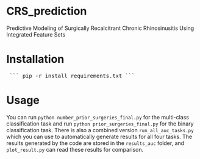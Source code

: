 # CRS_prediction
Predictive Modeling of Surgically Recalcitrant Chronic Rhinosinusitis Using Integrated Feature Sets

# Installation
<pre> ``` pip -r install requirements.txt ``` </pre>
# Usage
You can run `python number_prior_surgeries_final.py` for the multi-class classification task and run `python prior_surgeries_final.py` for the binary classification task.
There is also a combined version `run_all_auc_tasks.py` which you can use to automatically generate results for all four tasks.
The results generated by the code are stored in the `results_auc` folder, and `plot_result.py` can read these results for comparison.

